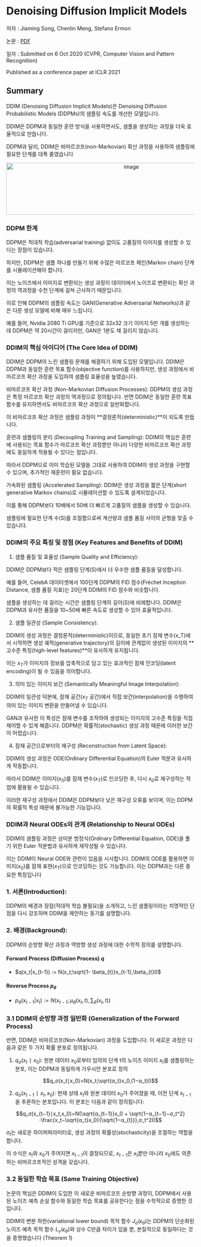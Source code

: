 # Denoising Diffusion Implicit Models

저자 : Jiaming Song, Chenlin Meng, Stefano Ermon

논문 : [PDF](https://arxiv.org/pdf/2010.02502)

일자 : Submitted on 6 Oct 2020  (CVPR, Computer Vision and Pattern Recognition)

Published as a conference paper at ICLR 2021

## Summary

DDIM (Denoising Diffusion Implicit Models)은 Denoising Diffusion Probabilistic Models (DDPMs)의 샘플링 속도를 개선한 모델입니다. 

DDIM은 DDPM과 동일한 훈련 방식을 사용하면서도, 샘플을 생성하는 과정을 더욱 효율적으로 만듭니다. 

DDPM과 달리, DDIM은 비마르코프(non-Markovian) 확산 과정을 사용하여 샘플링에 필요한 단계를 대폭 줄였습니다

<p align="center">
<img width="653" height="139" alt="image" src="https://github.com/user-attachments/assets/bd4fc49f-f068-4d6c-b6d6-316d3b6c5a31" />
</p> 



### DDPM 한계
DDPM은 적대적 학습(adversarial training) 없이도 고품질의 이미지를 생성할 수 있다는 장점이 있습니다. 

하지만, DDPM은 샘플 하나를 만들기 위해 수많은 마르코프 체인(Markov chain) 단계를 시뮬레이션해야 합니다. 

이는 노이즈에서 이미지로 변환되는 생성 과정이 데이터에서 노이즈로 변환되는 확산 과정의 역과정을 수천 단계에 걸쳐 근사하기 때문입니다. 

이로 인해 DDPM의 샘플링 속도는 GAN(Generative Adversarial Networks)과 같은 다른 생성 모델에 비해 매우 느립니다. 

예를 들어, Nvidia 2080 Ti GPU를 기준으로 32x32 크기 이미지 5만 개를 생성하는 데 DDPM은 약 20시간이 걸리지만, GAN은 1분도 채 걸리지 않습니다.

### DDIM의 핵심 아이디어 (The Core Idea of DDIM)

DDIM은 DDPM의 느린 샘플링 문제를 해결하기 위해 도입된 모델입니다. DDIM은 DDPM과 동일한 훈련 목표 함수(objective function)를 사용하지만, 생성 과정에서 비마르코프 확산 과정을 도입하여 샘플링 효율성을 높였습니다.

비마르코프 확산 과정 (Non-Markovian Diffusion Processes): DDPM의 생성 과정은 특정 마르코프 확산 과정의 역과정으로 정의됩니다. 반면 DDIM은 동일한 훈련 목표 함수를 유지하면서도 비마르코프 확산 과정으로 일반화합니다. 

이 비마르코프 확산 과정은 샘플링 과정이 **결정론적(deterministic)**이 되도록 만듭니다.


훈련과 샘플링의 분리 (Decoupling Training and Sampling): DDIM의 핵심은 훈련에 사용되는 목표 함수가 마르코프 확산 과정뿐만 아니라 다양한 비마르코프 확산 과정에도 동일하게 적용될 수 있다는 점입니다. 

따라서 DDPM으로 이미 학습된 모델을 그대로 사용하여 DDIM의 생성 과정을 구현할 수 있으며, 추가적인 재훈련이 필요 없습니다.

가속화된 샘플링 (Accelerated Sampling): DDIM은 생성 과정을 짧은 단계(short generative Markov chains)로 시뮬레이션할 수 있도록 설계되었습니다. 

이를 통해 DDPM보다 10배에서 50배 더 빠르게 고품질의 샘플을 생성할 수 있습니다. 

샘플링에 필요한 단계 수(S)를 조절함으로써 계산량과 샘플 품질 사이의 균형을 맞출 수 있습니다.


### DDIM의 주요 특징 및 장점 (Key Features and Benefits of DDIM)
1. 샘플 품질 및 효율성 (Sample Quality and Efficiency):

DDIM은 DDPM보다 적은 샘플링 단계(S)에서 더 우수한 샘플 품질을 달성합니다.


예를 들어, CelebA 데이터셋에서 100단계 DDPM의 FID 점수(Fréchet Inception Distance, 샘플 품질 지표)는 20단계 DDIM의 FID 점수와 비슷합니다.

샘플을 생성하는 데 걸리는 시간은 샘플링 단계의 길이(S)에 비례합니다. DDIM은 DDPM과 유사한 품질을 10~50배 빠른 속도로 생성할 수 있어 효율적입니다.

2. 샘플 일관성 (Sample Consistency):

DDIM의 생성 과정은 결정론적(deterministic)이므로, 동일한 초기 잠재 변수(x_T)에서 시작하면 생성 궤적(generative trajectory)의 길이에 관계없이 생성된 이미지의 **고수준 특징(high-level features)**이 유사하게 유지됩니다.


이는 $x_T$가 이미지의 정보를 압축적으로 담고 있는 효과적인 잠재 인코딩(latent encoding)이 될 수 있음을 의미합니다.

3. 의미 있는 이미지 보간 (Semantically Meaningful Image Interpolation):

DDIM의 일관성 덕분에, 잠재 공간($x_T$ 공간)에서 직접 보간(interpolation)을 수행하여 의미 있는 이미지 변환을 만들어낼 수 있습니다.

GAN과 유사한 이 특성은 잠재 변수를 조작하여 생성되는 이미지의 고수준 특징을 직접 제어할 수 있게 해줍니다. DDPM은 확률적(stochastic) 생성 과정 때문에 이러한 보간이 어렵습니다.

4. 잠재 공간으로부터의 재구성 (Reconstruction from Latent Space):

DDIM의 생성 과정은 ODE(Ordinary Differential Equation)의 Euler 적분과 유사하게 작동합니다.

따라서 DDIM은 이미지($x_0$)를 잠재 변수($x_T$)로 인코딩한 후, 다시 $x_0$로 재구성하는 작업에 활용될 수 있습니다.

이러한 재구성 과정에서 DDIM은 DDPM보다 낮은 재구성 오류를 보이며, 이는 DDPM의 확률적 특성 때문에 불가능한 기능입니다.

### DDIM과 Neural ODEs의 관계 (Relationship to Neural ODEs)

DDIM의 샘플링 과정은 상미분 방정식(Ordinary Differential Equation, ODE)을 풀기 위한 Euler 적분법과 유사하게 재작성될 수 있습니다.

이는 DDIM이 Neural ODE와 관련이 있음을 시사합니다. DDIM의 ODE를 활용하면 이미지($x_0$)를 잠재 표현($x_T$)으로 인코딩하는 것도 가능합니다. 이는 DDPM과는 다른 중요한 특징입니다


### 1. 서론(Introduction):

DDPM의 배경과 장점(적대적 학습 불필요)을 소개하고, 느린 샘플링이라는 치명적인 단점을 다시 강조하며 DDIM을 제안하는 동기를 설명합니다. 

### 2. 배경(Background):

DDPM의 순방향 확산 과정과 역방향 생성 과정에 대한 수학적 정의를 설명합니다.

#### Forward Process (Diffusion Process) $q$
* $q(x_t|x_{t-1}) := N(x_t;\sqrt{1- \beta_{t}}x_{t-1},\beta_{t}I)$

#### Reverse Process $p_{\theta}$
* $p_{\theta}(x_{t-1}|x_t) :=  N (x_{t-1};\mu_{\theta}(x_t,t),\sum_{\theta}(x_t,t))$



### 3.1 DDIM의 순방향 과정 일반화 (Generalization of the Forward Process)
반면, DDIM은 비마르코프(Non-Markovian) 과정을 도입합니다. 이 새로운 과정은 다음과 같은 두 가지 확률 분포로 정의됩니다.

1. $q_σ(x_t∣x_0)$: 원본 데이터 $x_0$로부터 임의의 단계 t의 노이즈 이미지 $x_t$를 샘플링하는 분포, 이는 DDPM과 동일하게 가우시안 분포로 정의

```math
q_σ(x_t∣x_0)=N(x_t;\sqrt{α_t}x_0,(1−α_t)I)
```

2. $q_σ(x_{t−1}∣x_t,x_0)$: 현재 상태 $x_t$와 원본 데이터 $x_0$가 주어졌을 때, 이전 단계 $x_{t-1}$을 추론하는 분포입니다. 이 분포는 다음과 같이 정의됩니다:

```math
q_σ(x_{t−1}∣x_t,x_0)=N(\sqrt{α_{t−1}}x_0 + \sqrt{1−α_{t−1}−σ_t^2}⋅\frac{x_t−\sqrt{α_t}x_0}{\sqrt{1−α_{t}}},σ_t^2I)
```

$σ_t$는 새로운 하이퍼파라미터로, 생성 과정의 확률성(stochasticity)을 조절하는 역할을 합니다.

이 수식은 $x_t$와 $x_0$가 주어지면 $x_{t-1}$이 결정되므로, $x_{t-1}$은 $x_t$뿐만 아니라 $x_0$에도 의존하는 비마르코프적인 성격을 갖습니다.


### 3.2 동일한 학습 목표 (Same Training Objective)
논문의 핵심은 DDIM이 도입한 이 새로운 비마르코프 순방향 과정이, DDPM에서 사용된 노이즈 예측 손실 함수와 동일한 학습 목표를 공유한다는 점을 수학적으로 증명한 것입니다.

DDIM의 변분 하한(variational lower bound) 목적 함수 $J_\sigma(\epsilon_\theta)$는 DDPM의 단순화된 노이즈 예측 목적 함수 $L_\gamma(\epsilon_\theta)$와 상수 C만큼 차이가 있을 뿐, 본질적으로 동일하다는 것을 증명했습니다 (Theorem 1)
  
